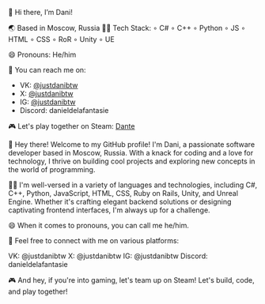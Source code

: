 
👋 Hi there, I’m Dani!

🌏 Based in Moscow, Russia
👨‍💻 Tech Stack:
∘ C#
∘ C++
∘ Python
∘ JS
∘ HTML
∘ CSS
∘ RoR
∘ Unity
∘ UE

😄 Pronouns: He/him

📱 You can reach me on:
- VK: [@justdanibtw](https://vk.com/justdanibtw)
- X: [@justdanibtw](https://x.com/justdanibtw)
- IG: [@justdanibtw](https://instagram.com/justdanibtw)
- Discord: danieldelafantasie

🎮 Let's play together on Steam: [Dante](https://steamcommunity.com/id/ItsDiktatoR)



👋 Hey there! Welcome to my GitHub profile! I'm Dani, a passionate software developer based in Moscow, Russia. With a knack for coding and a love for technology, I thrive on building cool projects and exploring new concepts in the world of programming.

👨‍💻 I'm well-versed in a variety of languages and technologies, including C#, C++, Python, JavaScript, HTML, CSS, Ruby on Rails, Unity, and Unreal Engine. Whether it's crafting elegant backend solutions or designing captivating frontend interfaces, I'm always up for a challenge.

😄 When it comes to pronouns, you can call me he/him.

📱 Feel free to connect with me on various platforms:

VK: @justdanibtw
X: @justdanibtw
IG: @justdanibtw
Discord: danieldelafantasie

🎮 And hey, if you're into gaming, let's team up on Steam! Let's build, code, and play together!












<!---
JustDaniBTW/JustDaniBTW is a ✨ special ✨ repository because its `README.md` (this file) appears on your GitHub profile.
You can click the Preview link to take a look at your changes.
--->
